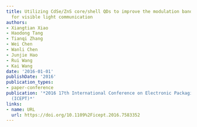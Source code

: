 ```yaml
---
title: Utilizing CdSe/ZnS core/shell QDs to improve the modulation bandwidth of WLED
  for visible light communication
authors:
- Xiangtian Xiao
- Haodong Tang
- Tianqi Zhang
- Wei Chen
- Wanli Chen
- Junjie Hao
- Rui Wang
- Kai Wang
date: '2016-01-01'
publishDate: '2016'
publication_types:
- paper-conference
publication: '*2016 17th International Conference on Electronic Packaging Technology
  (ICEPT)*'
links:
- name: URL
  url: https://doi.org/10.1109%2Ficept.2016.7583352
---
```

